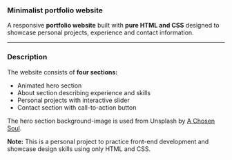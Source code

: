### Minimalist portfolio website

A responsive **portfolio website** built with **pure HTML and CSS** designed to showcase personal projects, experience and contact information.

---

### Description

The website consists of **four sections:**
- Animated hero section
- About section describing experience and skills
- Personal projects with interactive slider
- Contact section with call-to-action button

The hero section background-image is used from Unsplash by [A Chosen Soul](https://unsplash.com/@a_chosensoul).

**Note:** This is a personal project to practice front-end development and showcase design skills using only HTML and CSS.

